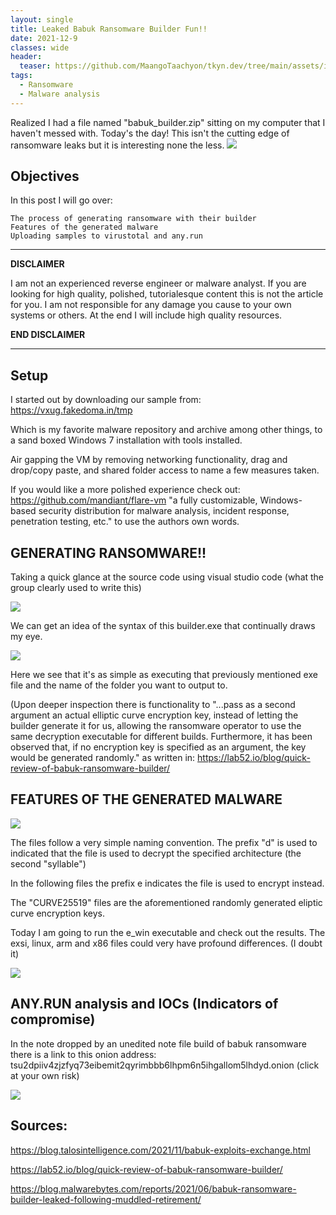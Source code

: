 ```yaml
---
layout: single
title: Leaked Babuk Ransomware Builder Fun!! 
date: 2021-12-9
classes: wide
header:
  teaser: https://github.com/MaangoTaachyon/tkyn.dev/tree/main/assets/images/ransom-note.jpg
tags:
  - Ransomware
  - Malware analysis
--- 
```


Realized I had a file named "babuk_builder.zip" sitting on my computer that I haven't messed with. 
Today's the day! This isn't the cutting edge of ransomware leaks but it is interesting none the less.
![](https://github.com/MaangoTaachyon/tkyn.dev/tree/main/assets/images/babukPost/ransom-built.png)

## Objectives
In this post I will go over:

    The process of generating ransomware with their builder
    Features of the generated malware
    Uploading samples to virustotal and any.run  

-----------------------------------------------------------------------------------------------------------------------

**DISCLAIMER** 

I am not an experienced reverse engineer or malware analyst. If you are looking for high quality, polished, tutorialesque content this is not the article for you. I am not responsible for any damage you cause to your own systems or others. At the end I will include high quality resources.

**END DISCLAIMER**

 -----------------------------------------------------------------------------------------------------------------------

 
## Setup
 I started out by downloading our sample from: https://vxug.fakedoma.in/tmp

Which is my favorite malware repository and archive among other things, to a sand boxed Windows 7 installation with tools installed. 

Air gapping the VM by removing networking functionality, drag and drop/copy paste, and shared folder access to name a few measures taken. 

If you would like a more polished experience check out: https://github.com/mandiant/flare-vm  "a fully customizable, Windows-based security distribution for malware analysis, incident response, penetration testing, etc." to use the authors own words. 


## GENERATING RANSOMWARE!!

Taking a quick glance at the source code using visual studio code (what the group clearly used to write this) 

![](https://github.com/MaangoTaachyon/tkyn.dev/tree/main/assets/images/babukPost/ransom2.png)

We can get an idea of the syntax of this builder.exe that continually draws my eye. 

![](https://github.com/MaangoTaachyon/tkyn.dev/tree/main/assets/images/babukPost/ransom3.png)

Here we see that it's as simple as executing that previously mentioned exe file and the name of the folder you want to output to. 

(Upon deeper inspection there is functionality to "...pass as a second argument an actual elliptic curve encryption key, instead of letting the builder generate it for us, allowing the ransomware operator to use the same decryption executable for different builds. Furthermore, it has been observed that, if no encryption key is specified as an argument, the key would be generated randomly."
as written in: https://lab52.io/blog/quick-review-of-babuk-ransomware-builder/

## FEATURES OF THE GENERATED MALWARE

![](https://github.com/MaangoTaachyon/tkyn.dev/tree/main/assets/images/babukPost/ransom4.png)

The files follow a very simple naming convention. The prefix "d" is used to indicated that the file is used to decrypt the specified architecture (the second "syllable") 

In the following files the prefix e indicates the file is used to encrypt instead. 

The "CURVE25519" files are the aforementioned randomly generated eliptic curve encryption keys.

Today I am going to run the e_win executable and check out the results. The exsi, linux, arm and x86 files could very have profound differences. (I doubt it) 

![](https://github.com/MaangoTaachyon/tkyn.dev/tree/main/assets/images/babukPost/ransom-note.jpg)

## ANY.RUN analysis and IOCs (Indicators of compromise)
In the note dropped by an unedited note file build of babuk ransomware there is a link to this onion address:  
tsu2dpiiv4zjzfyq73eibemit2qyrimbbb6lhpm6n5ihgallom5lhdyd.onion (click at your own risk)

![](https://github.com/MaangoTaachyon/tkyn.dev/tree/main/assets/images/babukPost/ransom5.png)

## Sources:

https://blog.talosintelligence.com/2021/11/babuk-exploits-exchange.html

https://lab52.io/blog/quick-review-of-babuk-ransomware-builder/

https://blog.malwarebytes.com/reports/2021/06/babuk-ransomware-builder-leaked-following-muddled-retirement/


